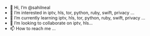 - 👋 Hi, I’m @sahilneal
- 👀 I’m interested in iptv, hls, tor, python, ruby, swift, privacy ...
- 🌱 I’m currently learning iptv, hls, tor, python, ruby, swift, privacy ...
- 💞️ I’m looking to collaborate on iptv, hls...
- 📫 How to reach me ...

<!---
sahilneal/sahilneal is a ✨ special ✨ repository because its `README.md` (this file) appears on your GitHub profile.
You can click the Preview link to take a look at your changes.
--->
